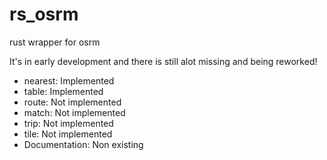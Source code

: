 # rs_osrm
rust wrapper for osrm

It's in early development and there is still alot missing and being reworked!

<ul>
  <li>nearest: Implemented</li>
  <li>table: Implemented</li>
  <li>route: Not implemented</li>
  <li>match: Not implemented</li>
  <li>trip: Not implemented</li>
  <li>tile: Not implemented</li>
  <li>Documentation: Non existing</li>
</ul>
